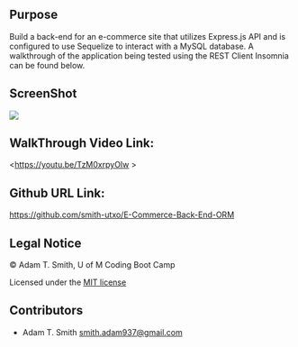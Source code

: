 ## Purpose
Build a back-end for an e-commerce site that utilizes Express.js API and is configured to use Sequelize to interact with a MySQL database. A walkthrough of the application being tested using the REST Client Insomnia can be found below. 

## ScreenShot
![](/assets/screenshot.PNG)

## WalkThrough Video Link: 
<https://youtu.be/TzM0xrpyOIw >

## Github URL Link: 
https://github.com/smith-utxo/E-Commerce-Back-End-ORM 

## Legal Notice
© Adam T. Smith, U of M Coding Boot Camp 

Licensed under the [MIT license](LICENSE)
## Contributors
- Adam T. Smith <smith.adam937@gmail.com> 